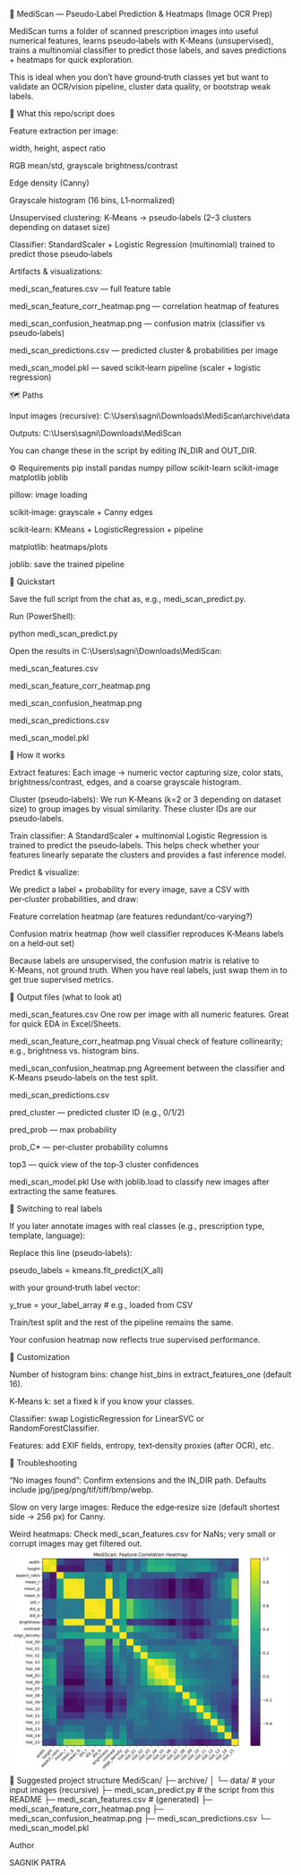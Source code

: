 🧾 MediScan — Pseudo‑Label Prediction & Heatmaps (Image OCR Prep)

MediScan turns a folder of scanned prescription images into useful numerical features, learns pseudo‑labels with K‑Means (unsupervised), trains a multinomial classifier to predict those labels, and saves predictions + heatmaps for quick exploration.

This is ideal when you don’t have ground‑truth classes yet but want to validate an OCR/vision pipeline, cluster data quality, or bootstrap weak labels.

📂 What this repo/script does

Feature extraction per image:

width, height, aspect ratio

RGB mean/std, grayscale brightness/contrast

Edge density (Canny)

Grayscale histogram (16 bins, L1‑normalized)

Unsupervised clustering: K‑Means → pseudo‑labels (2–3 clusters depending on dataset size)

Classifier: StandardScaler + Logistic Regression (multinomial) trained to predict those pseudo‑labels

Artifacts & visualizations:

medi_scan_features.csv — full feature table

medi_scan_feature_corr_heatmap.png — correlation heatmap of features

medi_scan_confusion_heatmap.png — confusion matrix (classifier vs pseudo‑labels)

medi_scan_predictions.csv — predicted cluster & probabilities per image

medi_scan_model.pkl — saved scikit‑learn pipeline (scaler + logistic regression)

🗺️ Paths

Input images (recursive):
C:\Users\sagni\Downloads\MediScan\archive\data

Outputs:
C:\Users\sagni\Downloads\MediScan

You can change these in the script by editing IN_DIR and OUT_DIR.

⚙️ Requirements
pip install pandas numpy pillow scikit-learn scikit-image matplotlib joblib


pillow: image loading

scikit‑image: grayscale + Canny edges

scikit‑learn: KMeans + LogisticRegression + pipeline

matplotlib: heatmaps/plots

joblib: save the trained pipeline

🚀 Quickstart

Save the full script from the chat as, e.g., medi_scan_predict.py.

Run (PowerShell):

python medi_scan_predict.py


Open the results in C:\Users\sagni\Downloads\MediScan:

medi_scan_features.csv

medi_scan_feature_corr_heatmap.png

medi_scan_confusion_heatmap.png

medi_scan_predictions.csv

medi_scan_model.pkl

🧠 How it works

Extract features:
Each image → numeric vector capturing size, color stats, brightness/contrast, edges, and a coarse grayscale histogram.

Cluster (pseudo‑labels):
We run K‑Means (k=2 or 3 depending on dataset size) to group images by visual similarity. These cluster IDs are our pseudo‑labels.

Train classifier:
A StandardScaler + multinomial Logistic Regression is trained to predict the pseudo‑labels. This helps check whether your features linearly separate the clusters and provides a fast inference model.

Predict & visualize:

We predict a label + probability for every image, save a CSV with per‑cluster probabilities, and draw:

Feature correlation heatmap (are features redundant/co‑varying?)

Confusion matrix heatmap (how well classifier reproduces K‑Means labels on a held‑out set)

Because labels are unsupervised, the confusion matrix is relative to K‑Means, not ground truth. When you have real labels, just swap them in to get true supervised metrics.

📄 Output files (what to look at)

medi_scan_features.csv
One row per image with all numeric features. Great for quick EDA in Excel/Sheets.

medi_scan_feature_corr_heatmap.png
Visual check of feature collinearity; e.g., brightness vs. histogram bins.

medi_scan_confusion_heatmap.png
Agreement between the classifier and K‑Means pseudo‑labels on the test split.

medi_scan_predictions.csv

pred_cluster — predicted cluster ID (e.g., 0/1/2)

pred_prob — max probability

prob_C* — per‑cluster probability columns

top3 — quick view of the top‑3 cluster confidences

medi_scan_model.pkl
Use with joblib.load to classify new images after extracting the same features.

🧪 Switching to real labels

If you later annotate images with real classes (e.g., prescription type, template, language):

Replace this line (pseudo‑labels):

pseudo_labels = kmeans.fit_predict(X_all)


with your ground‑truth label vector:

y_true = your_label_array  # e.g., loaded from CSV


Train/test split and the rest of the pipeline remains the same.

Your confusion heatmap now reflects true supervised performance.

🔧 Customization

Number of histogram bins: change hist_bins in extract_features_one (default 16).

K‑Means k: set a fixed k if you know your classes.

Classifier: swap LogisticRegression for LinearSVC or RandomForestClassifier.

Features: add EXIF fields, entropy, text‑density proxies (after OCR), etc.

🐞 Troubleshooting

“No images found”: Confirm extensions and the IN_DIR path. Defaults include jpg/jpeg/png/tif/tiff/bmp/webp.

Slow on very large images: Reduce the edge‑resize size (default shortest side → 256 px) for Canny.

Weird heatmaps: Check medi_scan_features.csv for NaNs; very small or corrupt images may get filtered out.
![Confusion Matrix Heatmap](medi_scan_heatmap.png)
🧱 Suggested project structure
MediScan/
├─ archive/
│  └─ data/                         # your input images (recursive)
├─ medi_scan_predict.py             # the script from this README
├─ medi_scan_features.csv           # (generated)
├─ medi_scan_feature_corr_heatmap.png
├─ medi_scan_confusion_heatmap.png
├─ medi_scan_predictions.csv
└─ medi_scan_model.pkl

Author

SAGNIK PATRA
